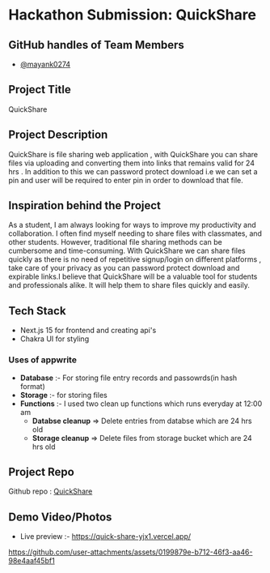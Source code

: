 # Hackathon Submission: QuickShare

## GitHub handles of Team Members  
- [@mayank0274](https://github.com/mayank0274)

## Project Title

QuickShare

## Project Description    

QuickShare is file sharing web application , with QuickShare you can share files via uploading and converting them into links that remains valid for 24 hrs . In addition to this we can password protect download i.e we can set a pin and user will be required to enter pin in order to download that file.

## Inspiration behind the Project  
As a student, I am always looking for ways to improve my productivity and collaboration. I often find myself needing to share files with classmates, and other students. However, traditional file sharing methods can be cumbersome and time-consuming.
With QuickShare we can share files quickly as there is no need of repetitive signup/login on different platforms , take care of your privacy as you can password protect download and expirable links.I believe that QuickShare will be a valuable tool for students and professionals alike. It will help them to share files quickly and easily.

## Tech Stack    

- Next.js 15 for frontend and creating api's
- Chakra UI for styling

### Uses of appwrite

- **Database** :- For storing file entry records and passowrds(in hash format)
- **Storage** :- for storing files
- **Functions** :- I used two clean up functions which runs everyday at 12:00 am
    - **Databse cleanup** => Delete entries from databse which are 24 hrs old
    - **Storage cleanup** => Delete files from storage bucket which are 24 hrs old

## Project Repo  

Github repo : [QuickShare](https://github.com/mayank0274/quick-share)

## Demo Video/Photos  

- Live preview :- https://quick-share-yjx1.vercel.app/


https://github.com/user-attachments/assets/0199879e-b712-46f3-aa46-98e4aaf45bf1

